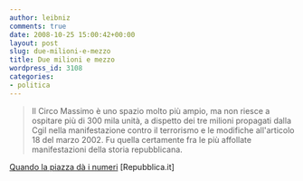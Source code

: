 ```yaml
---
author: leibniz
comments: true
date: 2008-10-25 15:00:42+00:00
layout: post
slug: due-milioni-e-mezzo
title: Due milioni e mezzo
wordpress_id: 3108
categories:
- politica
---
```


> Il Circo Massimo è uno spazio molto più ampio, ma non riesce a ospitare più di 300 mila unità, a dispetto dei tre milioni propagati dalla Cgil nella manifestazione contro il terrorismo e le modifiche all'articolo 18 del marzo 2002. Fu quella certamente fra le più affollate manifestazioni della storia repubblicana.


[Quando la piazza dà i numeri](http://ricerca.repubblica.it/repubblica/archivio/repubblica/2007/10/23/quando-la-piazza-da-numeri.html) [Repubblica.it] 
